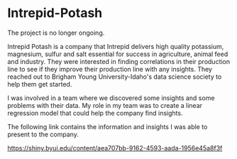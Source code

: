 # Intrepid-Potash

The project is no longer ongoing.

Intrepid Potash is a company that Intrepid delivers high quality potassium, magnesium, sulfur and salt essential for success in agriculture, animal feed and industry. They were interested in finding correlations in their production line to see if they improve their production line with any insights. They reached out to Brigham Young University-Idaho's data science society to help them get started.

I was involved in a team where we discovered some insights and some problems with their data. My role in my team was to create a linear regression model that could help the company find insights. 


The following  link contains the information and insights I was able to present to the company. 

https://shiny.byui.edu/content/aea707bb-9162-4593-aada-1956e45a8f3f 
